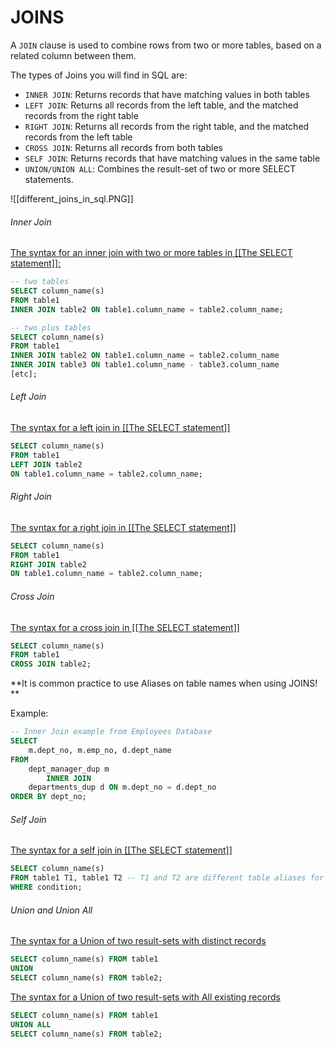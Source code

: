 # JOINS
A `JOIN` clause is used to combine rows from two or more tables, based on a related column between them.

The types of Joins you will find in SQL are:

-   `INNER JOIN`: Returns records that have matching values in both tables
-   `LEFT JOIN`: Returns all records from the left table, and the matched records from the right table
-   `RIGHT JOIN`: Returns all records from the right table, and the matched records from the left table
-   `CROSS JOIN`: Returns all records from both tables
-   `SELF JOIN`: Returns records that have matching values in the same table
-   `UNION/UNION ALL`: Combines the result-set of two or more SELECT statements.

![[different_joins_in_sql.PNG]]
###### Inner Join

<u>The syntax for an inner join with two or more tables in [[The SELECT statement]]:</u>

```sql
-- two tables
SELECT column_name(s)
FROM table1
INNER JOIN table2 ON table1.column_name = table2.column_name;

-- two plus tables
SELECT column_name(s)
FROM table1
INNER JOIN table2 ON table1.column_name = table2.column_name
INNER JOIN table3 ON table1.column_name - table3.column_name
[etc];
```

###### Left Join

<u>The syntax for a left join in [[The SELECT statement]]</u>

```sql
SELECT column_name(s)
FROM table1
LEFT JOIN table2
ON table1.column_name = table2.column_name;
```

###### Right Join

<u>The syntax for a right join in [[The SELECT statement]]</u>

```sql
SELECT column_name(s)
FROM table1
RIGHT JOIN table2
ON table1.column_name = table2.column_name;
```

###### Cross Join

<u>The syntax for a cross join in [[The SELECT statement]]</u>

```sql
SELECT column_name(s)
FROM table1
CROSS JOIN table2;
```

**It is common practice to use Aliases on table names when using JOINS! **

Example:

```sql
-- Inner Join example from Employees Database
SELECT 
    m.dept_no, m.emp_no, d.dept_name
FROM
    dept_manager_dup m
        INNER JOIN
    departments_dup d ON m.dept_no = d.dept_no
ORDER BY dept_no;
```

###### Self Join
<u>The syntax for a self join in [[The SELECT statement]]</u>

```sql
SELECT column_name(s)
FROM table1 T1, table1 T2 -- T1 and T2 are different table aliases for the same table.
WHERE condition;
```

###### Union and Union All
<u>The syntax for a Union of two result-sets with distinct records</u>

```sql
SELECT column_name(s) FROM table1
UNION
SELECT column_name(s) FROM table2;
```

<u>The syntax for a Union of two result-sets with All existing records</u>

```sql
SELECT column_name(s) FROM table1
UNION ALL
SELECT column_name(s) FROM table2;
```